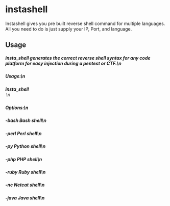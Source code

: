 # instashell
Instashell gives you pre built reverse shell command for multiple languages. All you need to do is just supply your IP, Port, and language.

## Usage

##### insta_shell generates the correct reverse shell syntax for any code platform for easy injection during a pentest or CTF.\n
#####    Usage:\n
#####    insta_shell <option> <ip> <port>\n
#####    Options:\n
#####    -bash  Bash shell\n
#####    -perl  Perl shell\n
#####    -py    Python shell\n
#####    -php   PHP shell\n
#####    -ruby  Ruby shell\n
#####    -nc    Netcat shell\n
#####    -java  Java shell\n

